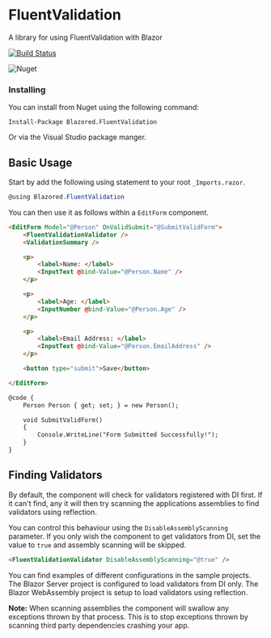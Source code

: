 # FluentValidation
A library for using FluentValidation with Blazor

[![Build Status](https://dev.azure.com/blazored/FluentValidation/_apis/build/status/Blazored.FluentValidation?branchName=master)](https://dev.azure.com/blazored/FluentValidation/_build/latest?definitionId=11&branchName=master)

![Nuget](https://img.shields.io/nuget/v/blazored.fluentvalidation.svg)

### Installing

You can install from Nuget using the following command:

`Install-Package Blazored.FluentValidation`

Or via the Visual Studio package manger.

## Basic Usage
Start by add the following using statement to your root `_Imports.razor`.

```csharp
@using Blazored.FluentValidation
```

You can then use it as follows within a `EditForm` component.

```html
<EditForm Model="@Person" OnValidSubmit="@SubmitValidForm">
    <FluentValidationValidator />
    <ValidationSummary />

    <p>
        <label>Name: </label>
        <InputText @bind-Value="@Person.Name" />
    </p>

    <p>
        <label>Age: </label>
        <InputNumber @bind-Value="@Person.Age" />
    </p>

    <p>
        <label>Email Address: </label>
        <InputText @bind-Value="@Person.EmailAddress" />
    </p>

    <button type="submit">Save</button>

</EditForm>

@code {
    Person Person { get; set; } = new Person();

    void SubmitValidForm()
    {
        Console.WriteLine("Form Submitted Successfully!");
    }
}
```

## Finding Validators
By default, the component will check for validators registered with DI first. If it can't find, any it will then try scanning the applications assemblies to find validators using reflection.

You can control this behaviour using the `DisableAssemblyScanning` parameter. If you only wish the component to get validators from DI, set the value to `true` and assembly scanning will be skipped.

```html
<FluentValidationValidator DisableAssemblyScanning="@true" />
```

You can find examples of different configurations in the sample projects. The Blazor Server project is configured to load validators from DI only. The Blazor WebAssembly project is setup to load validators using reflection.

**Note:** When scanning assemblies the component will swallow any exceptions thrown by that process. This is to stop exceptions thrown by scanning third party dependencies crashing your app.